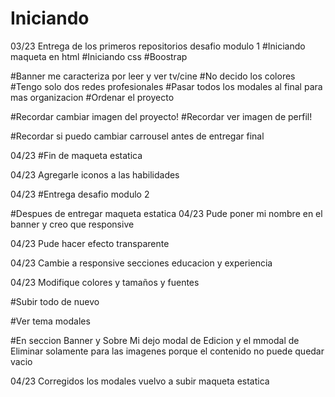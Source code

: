 # Iniciando

03/23 Entrega de los primeros repositorios desafio modulo 1 
 #Iniciando maqueta en html 
 #Iniciando css
 #Boostrap

 #Banner me caracteriza por leer y ver tv/cine
 #No decido los colores
 #Tengo solo dos redes profesionales
 #Pasar todos los modales al final para mas organizacion
 #Ordenar el proyecto

 #Recordar cambiar imagen del proyecto!
 #Recordar ver imagen de perfil!

 #Recordar si puedo cambiar carrousel antes de entregar final

04/23 #Fin de maqueta estatica

04/23 Agregarle iconos a las habilidades

04/23 #Entrega desafio modulo 2


#Despues de entregar maqueta estatica
04/23 Pude poner mi nombre en el banner y creo que responsive

04/23 Pude hacer efecto transparente

04/23 Cambie a responsive secciones educacion y experiencia 

04/23 Modifique colores y tamaños y fuentes

#Subir todo de nuevo

#Ver tema modales

#En seccion Banner y Sobre Mi dejo modal de Edicion y el mmodal de Eliminar solamente para las imagenes porque el contenido no puede quedar vacio

04/23 Corregidos los modales vuelvo a subir maqueta estatica